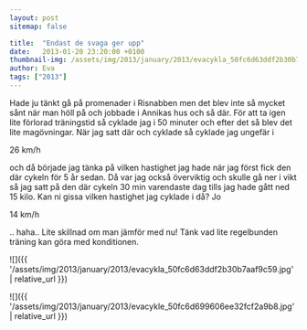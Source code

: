 ```yaml
---
layout: post
sitemap: false

title:  "Endast de svaga ger upp"
date:   2013-01-20 23:20:00 +0100
thumbnail-img: /assets/img/2013/january/2013/evacykla_50fc6d63ddf2b30b7aaf9c59.jpg
author: Eva
tags: ["2013"]
---
```


Hade ju tänkt gå på promenader i Risnabben men det blev inte så mycket sånt när man höll på och jobbade i Annikas hus och så där. För att ta igen lite förlorad träningstid så cyklade jag i 50 minuter och efter det så blev det lite magövningar. När jag satt där och cyklade så cyklade jag ungefär i 

26 km/h

 och då började jag tänka på vilken hastighet jag hade när jag först fick den där cykeln för 5 år sedan. Då var jag också överviktig och skulle gå ner i vikt så jag satt på den där cykeln 30 min varendaste dag tills jag hade gått ned 15 kilo. Kan ni gissa vilken hastighet jag cyklade i då? Jo 

14 km/h

.. haha.. Lite skillnad om man jämför med nu! Tänk vad lite regelbunden träning kan göra med konditionen.

![]({{ '/assets/img/2013/january/2013/evacykla_50fc6d63ddf2b30b7aaf9c59.jpg'  | relative_url }})

![]({{ '/assets/img/2013/january/2013/evacykle_50fc6d699606ee32fcf2a9b8.jpg'  | relative_url }})

